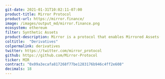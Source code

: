 ```yaml
---
git-date: 2021-01-31T10:02:11-07:00
product-title: Mirror Protocol
product-url: https://mirror.finance/
image: /images/output_md/mirror.finance.png
ecosystem: ethereum
filter: Synthetic Assets
product-description: Mirror is a protocol that enables Mirrored Assets(mAssets) synthetic assets that give traders price exposure to real-world assets by reflecting their price activity on-chain. [Interview with co-founder](/mirror-protocol)
coltitle:  "Derivatives"
colpermalink: derivatives
twitter: https://twitter.com/mirror_protocol
github: https://github.com/Mirror-Protocol
ticker: MIR
contract: "0x09a3ecafa817268f77be1283176b946c4ff2e608"
decimals: 18
---
```

